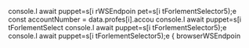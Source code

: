console.l await puppet=s[i rWSEndpoin
pet=s[i tForlementSelector5);e
        const accountNumber = data.profes[i].accou
console.l await puppet=s[i tForlementSelect
console.l await puppet=s[i tForlementSelector5);e
console.l await puppet=s[i tForlementSelector5);e
                    { browserWSEndpoin

